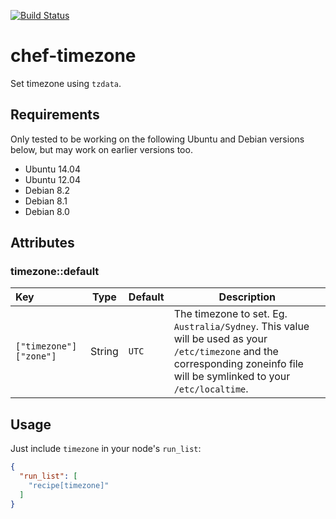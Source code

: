 [![Build Status](https://travis-ci.org/Soliah/chef-timezone.svg)](https://travis-ci.org/Soliah/chef-timezone)

# chef-timezone

Set timezone using `tzdata`.

## Requirements

Only tested to be working on the following Ubuntu and Debian versions below, but may work on earlier versions too.

- Ubuntu 14.04
- Ubuntu 12.04
- Debian 8.2
- Debian 8.1
- Debian 8.0


## Attributes

### timezone::default

Key                    | Type   | Default |Description
:----------------------|--------|---------|-------------------------------------------------
`["timezone"]["zone"]` | String | `UTC`   | The timezone to set. Eg. `Australia/Sydney`. This value will be used as your `/etc/timezone` and the corresponding zoneinfo file will be symlinked to your `/etc/localtime`.

## Usage

Just include `timezone` in your node's `run_list`:

```json
{
  "run_list": [
    "recipe[timezone]"
  ]
}
```
